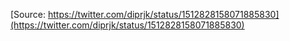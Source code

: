 [Source: https://twitter.com/diprjk/status/1512828158071885830](https://twitter.com/diprjk/status/1512828158071885830)